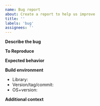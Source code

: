 ```yaml
---
name: Bug report
about: Create a report to help us improve
title: ''
labels: 'bug'
assignees: ''
---
```


**Describe the bug**  
<!-- A clear and concise description of what the bug is. -->

**To Reproduce**  
<!-- Steps or code to reproduce the behavior. -->

**Expected behavior**  
<!-- A clear and concise description of what you expected to happen. -->

**Build environment**
 * Library: <!-- nostr, nostr-sdk, ... -->
 * Version/tag/commit: <!-- e.g. v0.13.0, 3a07614 --> 
 * OS+version: <!-- e.g. ubuntu 20.04.01, macOS 12.0.1, windows -->   

**Additional context**  
<!-- Add any other context about the problem here. --> 
